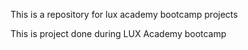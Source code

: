 This is a repository for lux academy bootcamp projects

This is project done during LUX Academy bootcamp